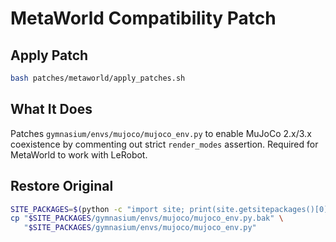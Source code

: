 # MetaWorld Compatibility Patch

## Apply Patch

```bash
bash patches/metaworld/apply_patches.sh
```

## What It Does

Patches `gymnasium/envs/mujoco/mujoco_env.py` to enable MuJoCo 2.x/3.x coexistence by commenting out strict `render_modes` assertion. Required for MetaWorld to work with LeRobot.

## Restore Original

```bash
SITE_PACKAGES=$(python -c "import site; print(site.getsitepackages()[0])")
cp "$SITE_PACKAGES/gymnasium/envs/mujoco/mujoco_env.py.bak" \
   "$SITE_PACKAGES/gymnasium/envs/mujoco/mujoco_env.py"
```
